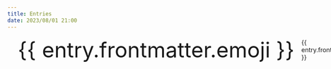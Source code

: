 ```yaml
---
title: Entries
date: 2023/08/01 21:00
---
```


<script setup>
import { data } from '.vitepress/entries.data.ts';
const entries = [...data].reverse();
</script>

<ul class="entries-container">
    <li v-for="(entry, index) in entries" :key="index" class="entry">
        <a :href="entry.url" class="link">
            <span v-if="entry.frontmatter.emoji" class="emoji">{{ entry.frontmatter.emoji }}</span>
            <span class="title">{{ entry.frontmatter.title }}</span>
            <span v-if="entry.frontmatter.date" class="date">{{ entry.frontmatter.date }}</span>
        </a>
    </li>
</ul>

<style scoped>
.entries-container {
    list-style: none;
    display: flex;
    flex-direction: column;
    gap: 20px;
}

.entries-container .entry a.link {
    display: inline-flex;
    column-gap: 16px;
    align-items: center;
    text-decoration: none;
    color: var(--vp-c-text-1);
    width: 100%;
}
.entries-container a.link:hover {
    color: var(--vp-c-text-2);
}
.entries-container a.link .emoji {
    flex: 0 0 auto;
    font-size: 48px;
}
.entries-container a.link .title {
    flex: 1;
}
.entries-container a.link .date {
    flex: 0 0 auto;
    font-size: 0.8rem;
}
</style>
